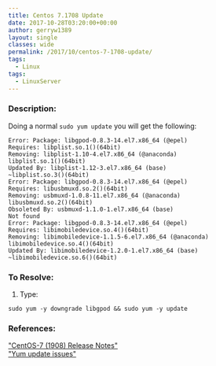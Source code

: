 ```yaml
---
title: Centos 7.1708 Update
date: 2017-10-28T03:20:00+00:00
author: gerryw1389
layout: single
classes: wide
permalink: /2017/10/centos-7-1708-update/
tags:
  - Linux
tags:
  - LinuxServer
---
```

<!--more-->

### Description:

Doing a normal `sudo yum update` you will get the following:

   ```shell
   Error: Package: libgpod-0.8.3-14.el7.x86_64 (@epel)
   Requires: libplist.so.1()(64bit)
   Removing: libplist-1.10-4.el7.x86_64 (@anaconda)
   libplist.so.1()(64bit)
   Updated By: libplist-1.12-3.el7.x86_64 (base)
   ~libplist.so.3()(64bit)
   Error: Package: libgpod-0.8.3-14.el7.x86_64 (@epel)
   Requires: libusbmuxd.so.2()(64bit)
   Removing: usbmuxd-1.0.8-11.el7.x86_64 (@anaconda)
   libusbmuxd.so.2()(64bit)
   Obsoleted By: usbmuxd-1.1.0-1.el7.x86_64 (base)
   Not found
   Error: Package: libgpod-0.8.3-14.el7.x86_64 (@epel)
   Requires: libimobiledevice.so.4()(64bit)
   Removing: libimobiledevice-1.1.5-6.el7.x86_64 (@anaconda)
   libimobiledevice.so.4()(64bit)
   Updated By: libimobiledevice-1.2.0-1.el7.x86_64 (base)
   ~libimobiledevice.so.6()(64bit)
   ```

### To Resolve:

1. Type:

```shell
sudo yum -y downgrade libgpod && sudo yum -y update
```

### References:

["CentOS-7 (1908) Release Notes"](https://wiki.centos.org/Manuals/ReleaseNotes/CentOS7)  
["Yum update issues"](https://www.centos.org/forums/viewtopic.php?f=47&t=64235)